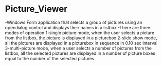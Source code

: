 # Picture_Viewer
-Windows Form application that selects a group of pictures using an opendialog control and  displays their names in a listbox -There are three modes of operation 1-single picture mode, when the user selects a picture from the listbox, the picture is displayed in a  picturebox 2-slide show mode, all the pictures are displayed in a picturebox in sequence in 0.10 sec interval 3-multi-picture mode, when a user selects a number of pictures from the listbox, all the selected  pictures are displayed in a number of picture boxes equal to the number of the selected pictures
